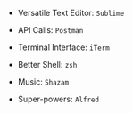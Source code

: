 - Versatile Text Editor: `Sublime`

- API Calls: `Postman`

- Terminal Interface: `iTerm`

- Better Shell: `zsh`

- Music: `Shazam`

- Super-powers: `Alfred`
